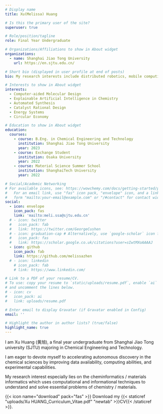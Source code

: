 ```yaml
---
# Display name
title: Xu(Melissa) Huang

# Is this the primary user of the site?
superuser: true

# Role/position/tagline
role: Final Year Undergraduate

# Organizations/Affiliations to show in About widget
organizations:
  - name: Shanghai Jiao Tong University
    url: https://en.sjtu.edu.cn/

# Short bio (displayed in user profile at end of posts)
bio: My research interests include distributed robotics, mobile computing and programmable matter.

# Interests to show in About widget
interests:
  - Computer-aided Molecular Design
  - Explainable Artificial Intelligence in Chemistry
  - Automated Synthesis
  - Catalyst Rational Design
  - Energy Systems
  - Circular Economy

# Education to show in About widget
education:
  courses:
    - course: B.Eng. in Chemical Engineering and Technology
      institution: Shanghai Jiao Tong University
      year: 2023
    - course: Exchange Student
      institution: Osaka University
      year: 2022
    - course: Material Science Summer School
      institution: ShanghaiTech University
      year: 2022

# Social/Academic Networking
# For available icons, see: https://wowchemy.com/docs/getting-started/page-builder/#icons
#   For an email link, use "fas" icon pack, "envelope" icon, and a link in the
#   form "mailto:your-email@example.com" or "/#contact" for contact widget.
social:
  - icon: envelope
    icon_pack: fas
    link: 'mailto:meli.ssa@sjtu.edu.cn'
  # - icon: twitter
  #   icon_pack: fab
  #   link: https://twitter.com/GeorgeCushen
  # - icon: graduation-cap # Alternatively, use `google-scholar` icon from `ai` icon pack
  #   icon_pack: fas
  #   link: https://scholar.google.co.uk/citations?user=sIwtMXoAAAAJ
  - icon: github
    icon_pack: fab
    link: https://github.com/melissazhen
  # - icon: linkedin
    # icon_pack: fab
    # link: https://www.linkedin.com/

# Link to a PDF of your resume/CV.
# To use: copy your resume to `static/uploads/resume.pdf`, enable `ai` icons in `params.toml`,
# and uncomment the lines below.
# - icon: cv
#   icon_pack: ai
#   link: uploads/resume.pdf

# Enter email to display Gravatar (if Gravatar enabled in Config)
email: ''

# Highlight the author in author lists? (true/false)
highlight_name: true
---
```


I am Xu Huang (黄旭), a final year undergraduate from Shanghai Jiao Tong university (SJTU) majoring in Chemical Engineering and Technology.

I am eager to devote myself to accelerating autonomous discovery in the chemical sciences by improving data availability, computing abilities, and experimental capabilities.

My research interest especially lies on the cheminformatics / materials informatics which uses computational and informational techniques to understand and solve essential problems of chemistry / materials.

{{< icon name="download" pack="fas" >}} Download my {{< staticref "uploads/Xu HUANG_Curriculum_Vitae.pdf" "newtab" >}}CV{{< /staticref >}}.
